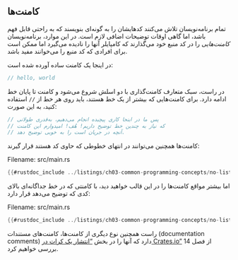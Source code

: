 ## کامنت‌ها

تمام برنامه‌نویسان تلاش می‌کنند کدهایشان را به گونه‌ای بنویسند که به راحتی قابل فهم باشد، اما گاهی اوقات توضیحات اضافی لازم است. در این موارد، برنامه‌نویسان _کامنت‌هایی_ را در کد منبع خود می‌گذارند که کامپایلر آنها را نادیده می‌گیرد اما ممکن است برای افرادی که کد منبع را می‌خوانند مفید باشد.

در اینجا یک کامنت ساده آورده شده است:

```rust
// hello, world
```

در راست، سبک متعارف کامنت‌گذاری با دو اسلش شروع می‌شود و کامنت تا پایان خط ادامه دارد. برای کامنت‌هایی که بیشتر از یک خط هستند، باید روی هر خط از `//` استفاده کنید، به این صورت:

```rust
// پس ما در اینجا کاری پیچیده انجام می‌دهیم، به‌قدری طولانی
// که نیاز به چندین خط توضیح داریم! هُف! امیدوارم این کامنت
// آنچه در جریان است را به خوبی توضیح دهد.
```

کامنت‌ها همچنین می‌توانند در انتهای خطوطی که حاوی کد هستند قرار گیرند:

<span class="filename">Filename: src/main.rs</span>

```rust
{{#rustdoc_include ../listings/ch03-common-programming-concepts/no-listing-24-comments-end-of-line/src/main.rs}}
```

اما بیشتر مواقع کامنت‌ها را در این قالب خواهید دید، با کامنتی که در خط جداگانه‌ای بالای کدی که توضیح می‌دهد قرار دارد:

<span class="filename">Filename: src/main.rs</span>

```rust
{{#rustdoc_include ../listings/ch03-common-programming-concepts/no-listing-25-comments-above-line/src/main.rs}}
```

راست همچنین نوع دیگری از کامنت‌ها، کامنت‌های مستندات (documentation comments) دارد که آنها را در بخش [“انتشار یک کرات در Crates.io”][publishing]<!-- ignore --> از فصل 14 بررسی خواهیم کرد.

[publishing]: ch14-02-publishing-to-crates-io.html
